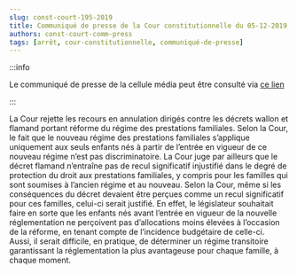 ```yaml
---   
slug: const-court-195-2019
title: Communiqué de presse de la Cour constitutionnelle du 05-12-2019
authors: const-court-comm-press
tags: [arrêt, cour-constitutionnelle, communiqué-de-presse]
---
```


:::info

Le communiqué de presse de la cellule média peut être consulté via [ce lien](https://www.const-court.be/public/f/2019/2019-195f-info.pdf) 

:::

La Cour rejette les recours en annulation dirigés contre les décrets wallon et flamand portant réforme du régime des prestations familiales.Selon la Cour, le fait que le nouveau régime des prestations familiales s’applique uniquement aux seuls enfants nés à partir de l’entrée en vigueur de ce nouveau régime n’est pas discriminatoire.La Cour juge par ailleurs que le décret flamand n’entraîne pas de recul significatif injustifié dans le degré de protection du droit aux prestations familiales, y compris pour les familles qui sont soumises à l’ancien régime et au nouveau. Selon la Cour, même si les conséquences du décret devaient être perçues comme un recul significatif pour ces familles, celui-ci serait justifié. En effet, le législateur souhaitait faire en sorte que les enfants nés avant l’entrée en vigueur de la nouvelle réglementation ne perçoivent pas d’allocations moins élevées à l’occasion de la réforme, en tenant compte de l’incidence budgétaire de celle-ci. Aussi, il serait difficile, en pratique, de déterminer un régime transitoire garantissant la réglementation la plus avantageuse pour chaque famille, à chaque moment.
